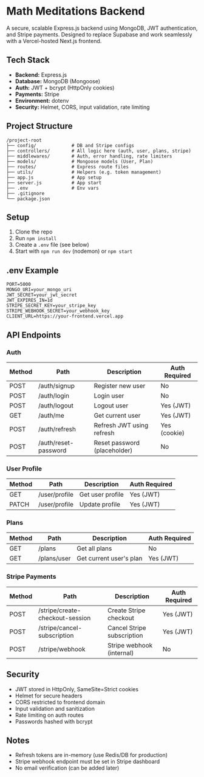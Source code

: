 # Math Meditations Backend

A secure, scalable Express.js backend using MongoDB, JWT authentication, and Stripe payments. Designed to replace Supabase and work seamlessly with a Vercel-hosted Next.js frontend.

## Tech Stack
- **Backend:** Express.js
- **Database:** MongoDB (Mongoose)
- **Auth:** JWT + bcrypt (HttpOnly cookies)
- **Payments:** Stripe
- **Environment:** dotenv
- **Security:** Helmet, CORS, input validation, rate limiting

## Project Structure
```
/project-root
├── config/             # DB and Stripe configs
├── controllers/        # All logic here (auth, user, plans, stripe)
├── middlewares/        # Auth, error handling, rate limiters
├── models/             # Mongoose models (User, Plan)
├── routes/             # Express route files
├── utils/              # Helpers (e.g. token management)
├── app.js              # App setup
├── server.js           # App start
├── .env                # Env vars
├── .gitignore
└── package.json
```

## Setup
1. Clone the repo
2. Run `npm install`
3. Create a `.env` file (see below)
4. Start with `npm run dev` (nodemon) or `npm start`

## .env Example
```
PORT=5000
MONGO_URI=your_mongo_uri
JWT_SECRET=your_jwt_secret
JWT_EXPIRES_IN=1d
STRIPE_SECRET_KEY=your_stripe_key
STRIPE_WEBHOOK_SECRET=your_webhook_key
CLIENT_URL=https://your-frontend.vercel.app
```

## API Endpoints

### Auth
| Method | Path                | Description                | Auth Required |
|--------|---------------------|----------------------------|--------------|
| POST   | /auth/signup        | Register new user          | No           |
| POST   | /auth/login         | Login user                 | No           |
| POST   | /auth/logout        | Logout user                | Yes (JWT)    |
| GET    | /auth/me            | Get current user           | Yes (JWT)    |
| POST   | /auth/refresh       | Refresh JWT using refresh  | Yes (cookie) |
| POST   | /auth/reset-password| Reset password (placeholder)| No           |

### User Profile
| Method | Path           | Description         | Auth Required |
|--------|----------------|---------------------|--------------|
| GET    | /user/profile  | Get user profile    | Yes (JWT)    |
| PATCH  | /user/profile  | Update profile      | Yes (JWT)    |

### Plans
| Method | Path         | Description           | Auth Required |
|--------|--------------|-----------------------|--------------|
| GET    | /plans       | Get all plans         | No           |
| GET    | /plans/user  | Get current user's plan| Yes (JWT)    |

### Stripe Payments
| Method | Path                          | Description                | Auth Required |
|--------|-------------------------------|----------------------------|--------------|
| POST   | /stripe/create-checkout-session| Create Stripe checkout     | Yes (JWT)    |
| POST   | /stripe/cancel-subscription   | Cancel Stripe subscription | Yes (JWT)    |
| POST   | /stripe/webhook               | Stripe webhook (internal)  | No           |

## Security
- JWT stored in HttpOnly, SameSite=Strict cookies
- Helmet for secure headers
- CORS restricted to frontend domain
- Input validation and sanitization
- Rate limiting on auth routes
- Passwords hashed with bcrypt

## Notes
- Refresh tokens are in-memory (use Redis/DB for production)
- Stripe webhook endpoint must be set in Stripe dashboard
- No email verification (can be added later) 